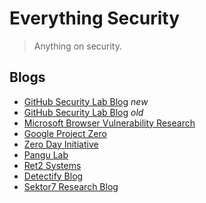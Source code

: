 # Everything Security
> Anything on security.

## Blogs

- [GitHub Security Lab Blog](https://github.blog/tag/github-security-lab/) *new*
- [GitHub Security Lab Blog](https://securitylab.github.com/) *old*
- [Microsoft Browser Vulnerability Research](https://microsoftedge.github.io/edgevr/)
- [Google Project Zero](https://googleprojectzero.blogspot.com/)
- [Zero Day Initiative](https://www.zerodayinitiative.com/blog)
- [Pangu Lab](https://www.pangulab.cn/en/)
- [Ret2 Systems](https://blog.ret2.io/)
- [Detectify Blog](https://blog.detectify.com/)
- [Sektor7 Research Blog](https://blog.sektor7.net/#!index.md)
